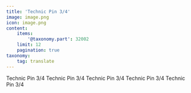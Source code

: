 ```yaml
---
title: 'Technic Pin 3/4'
image: image.png
icon: image.png
content:
    items:
        '@taxonomy.part': 32002
    limit: 12
    pagination: true
taxonomy:
    tag: translate
---
```


Technic Pin 3/4
Technic Pin 3/4
Technic Pin 3/4
Technic Pin 3/4
Technic Pin 3/4
